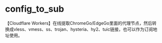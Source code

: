 # config_to_sub
【Cloudflare Workers】在线提取ChromeGo/EdgeGo里面的代理节点，然后转换成vless、vmess、ss、trojan、hysteria、hy2、tuic链接，也可以作为订阅地址使用。
